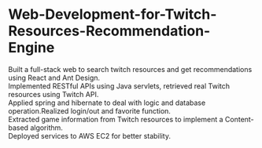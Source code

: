 # Web-Development-for-Twitch-Resources-Recommendation-Engine
Built a full-stack web to search twitch resources and get recommendations using React and Ant Design.  
Implemented RESTful APIs using Java servlets, retrieved real Twitch resources using Twitch API.  
Applied spring and hibernate to deal with logic and database operation.Realized login/out and favorite function.  
Extracted game information from Twitch resources to implement a Content-based algorithm.  
Deployed services to AWS EC2 for better stability.  
